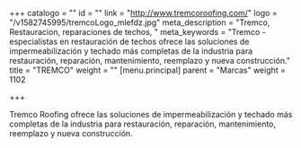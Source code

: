 +++
catalogo = ""
id = ""
link = "http://www.tremcoroofing.com/"
logo = "/v1582745995/tremcoLogo_mlefdz.jpg"
meta_description = "Tremco, Restauracion, reparaciones de techos, "
meta_keywords = "Tremco - especialistas en restauración de techos ofrece las soluciones de impermeabilización y techado más completas de la industria para restauración, reparación, mantenimiento, reemplazo y nueva construcción."
title = "TREMCO"
weight = ""
[menu.principal]
parent = "Marcas"
weight = 1102

+++
  
Tremco Roofing ofrece las soluciones de impermeabilización y techado más completas de la industria para restauración, reparación, mantenimiento, reemplazo y nueva construcción.